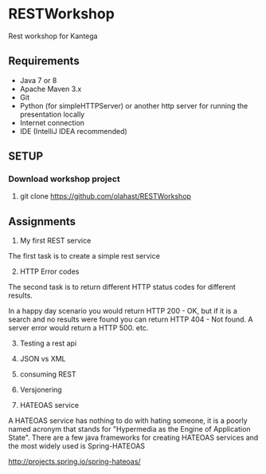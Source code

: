 RESTWorkshop
============

Rest workshop for Kantega

## Requirements ##

* Java 7 or 8
* Apache Maven 3.x
* Git
* Python (for simpleHTTPServer) or another http server for running the presentation locally
* Internet connection
* IDE (IntelliJ IDEA recommended)

## SETUP ##
### Download workshop project
1. git clone https://github.com/olahast/RESTWorkshop

## Assignments ##

1. My first REST service

The first task is to create a simple rest service

2. HTTP Error codes

The second task is to return different HTTP status codes for different results.

In a happy day scenario you would return HTTP 200 - OK, but if it is a search
and no results were found you can return HTTP 404 - Not found. A server error
would return a HTTP 500. etc.

3. Testing a rest api

4. JSON vs XML

5. consuming REST

6. Versjonering

7. HATEOAS service

A HATEOAS service has nothing to do with hating someone, it is a poorly named acronym
that stands for "Hypermedia as the Engine of Application State". There are a few java
frameworks for creating HATEOAS services and the most widely used is Spring-HATEOAS

http://projects.spring.io/spring-hateoas/
